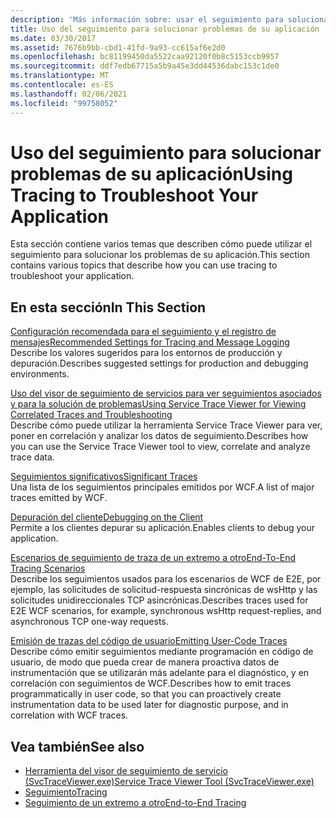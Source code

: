 ```yaml
---
description: 'Más información sobre: usar el seguimiento para solucionar problemas de la aplicación'
title: Uso del seguimiento para solucionar problemas de su aplicación
ms.date: 03/30/2017
ms.assetid: 7676b9bb-cbd1-41fd-9a93-cc615af6e2d0
ms.openlocfilehash: bc81199450da5522caa92120f0b8c5153ccb9957
ms.sourcegitcommit: ddf7edb67715a5b9a45e3dd44536dabc153c1de0
ms.translationtype: MT
ms.contentlocale: es-ES
ms.lasthandoff: 02/06/2021
ms.locfileid: "99758052"
---
```

# <a name="using-tracing-to-troubleshoot-your-application"></a><span data-ttu-id="c2344-103">Uso del seguimiento para solucionar problemas de su aplicación</span><span class="sxs-lookup"><span data-stu-id="c2344-103">Using Tracing to Troubleshoot Your Application</span></span>

<span data-ttu-id="c2344-104">Esta sección contiene varios temas que describen cómo puede utilizar el seguimiento para solucionar los problemas de su aplicación.</span><span class="sxs-lookup"><span data-stu-id="c2344-104">This section contains various topics that describe how you can use tracing to troubleshoot your application.</span></span>  
  
## <a name="in-this-section"></a><span data-ttu-id="c2344-105">En esta sección</span><span class="sxs-lookup"><span data-stu-id="c2344-105">In This Section</span></span>  

 [<span data-ttu-id="c2344-106">Configuración recomendada para el seguimiento y el registro de mensajes</span><span class="sxs-lookup"><span data-stu-id="c2344-106">Recommended Settings for Tracing and Message Logging</span></span>](recommended-settings-for-tracing-and-message-logging.md)  
 <span data-ttu-id="c2344-107">Describe los valores sugeridos para los entornos de producción y depuración.</span><span class="sxs-lookup"><span data-stu-id="c2344-107">Describes suggested settings for production and debugging environments.</span></span>  
  
 [<span data-ttu-id="c2344-108">Uso del visor de seguimiento de servicios para ver seguimientos asociados y para la solución de problemas</span><span class="sxs-lookup"><span data-stu-id="c2344-108">Using Service Trace Viewer for Viewing Correlated Traces and Troubleshooting</span></span>](using-service-trace-viewer-for-viewing-correlated-traces-and-troubleshooting.md)  
 <span data-ttu-id="c2344-109">Describe cómo puede utilizar la herramienta Service Trace Viewer para ver, poner en correlación y analizar los datos de seguimiento.</span><span class="sxs-lookup"><span data-stu-id="c2344-109">Describes how you can use the Service Trace Viewer tool to view, correlate and analyze trace data.</span></span>  
  
 [<span data-ttu-id="c2344-110">Seguimientos significativos</span><span class="sxs-lookup"><span data-stu-id="c2344-110">Significant Traces</span></span>](significant-traces.md)  
 <span data-ttu-id="c2344-111">Una lista de los seguimientos principales emitidos por WCF.</span><span class="sxs-lookup"><span data-stu-id="c2344-111">A list of major traces emitted by WCF.</span></span>  
  
 [<span data-ttu-id="c2344-112">Depuración del cliente</span><span class="sxs-lookup"><span data-stu-id="c2344-112">Debugging on the Client</span></span>](debugging-on-the-client.md)  
 <span data-ttu-id="c2344-113">Permite a los clientes depurar su aplicación.</span><span class="sxs-lookup"><span data-stu-id="c2344-113">Enables clients to debug your application.</span></span>  
  
 [<span data-ttu-id="c2344-114">Escenarios de seguimiento de traza de un extremo a otro</span><span class="sxs-lookup"><span data-stu-id="c2344-114">End-To-End Tracing Scenarios</span></span>](end-to-end-tracing-scenarios.md)  
 <span data-ttu-id="c2344-115">Describe los seguimientos usados para los escenarios de WCF de E2E, por ejemplo, las solicitudes de solicitud-respuesta sincrónicas de wsHttp y las solicitudes unidireccionales TCP asincrónicas.</span><span class="sxs-lookup"><span data-stu-id="c2344-115">Describes traces used for E2E WCF scenarios, for example, synchronous wsHttp request-replies, and asynchronous TCP one-way requests.</span></span>  
  
 [<span data-ttu-id="c2344-116">Emisión de trazas del código de usuario</span><span class="sxs-lookup"><span data-stu-id="c2344-116">Emitting User-Code Traces</span></span>](emitting-user-code-traces.md)  
 <span data-ttu-id="c2344-117">Describe cómo emitir seguimientos mediante programación en código de usuario, de modo que pueda crear de manera proactiva datos de instrumentación que se utilizarán más adelante para el diagnóstico, y en correlación con seguimientos de WCF.</span><span class="sxs-lookup"><span data-stu-id="c2344-117">Describes how to emit traces programmatically in user code, so that you can proactively create instrumentation data to be used later for diagnostic purpose, and in correlation with WCF traces.</span></span>  
  
## <a name="see-also"></a><span data-ttu-id="c2344-118">Vea también</span><span class="sxs-lookup"><span data-stu-id="c2344-118">See also</span></span>

- [<span data-ttu-id="c2344-119">Herramienta del visor de seguimiento de servicio (SvcTraceViewer.exe)</span><span class="sxs-lookup"><span data-stu-id="c2344-119">Service Trace Viewer Tool (SvcTraceViewer.exe)</span></span>](../../service-trace-viewer-tool-svctraceviewer-exe.md)
- [<span data-ttu-id="c2344-120">Seguimiento</span><span class="sxs-lookup"><span data-stu-id="c2344-120">Tracing</span></span>](index.md)
- [<span data-ttu-id="c2344-121">Seguimiento de un extremo a otro</span><span class="sxs-lookup"><span data-stu-id="c2344-121">End-to-End Tracing</span></span>](end-to-end-tracing.md)
